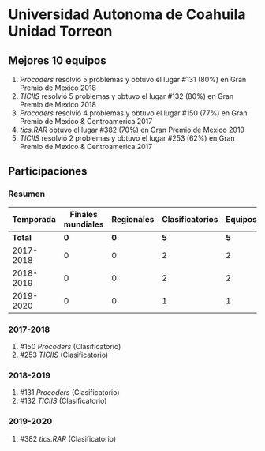 # Universidad Autonoma de Coahuila Unidad Torreon

## Mejores 10 equipos

1. _Procoders_ resolvió 5 problemas y obtuvo el lugar #131 (80%) en Gran Premio de Mexico 2018
1. _TICIIS_ resolvió 5 problemas y obtuvo el lugar #132 (80%) en Gran Premio de Mexico 2018
1. _Procoders_ resolvió 4 problemas y obtuvo el lugar #150 (77%) en Gran Premio de Mexico & Centroamerica 2017
1. _tics.RAR_ obtuvo el lugar #382 (70%) en Gran Premio de Mexico 2019
1. _TICIIS_ resolvió 2 problemas y obtuvo el lugar #253 (62%) en Gran Premio de Mexico & Centroamerica 2017

## Participaciones

### Resumen

| Temporada | Finales mundiales | Regionales | Clasificatorios | Equipos |
| --- | --- | --- | --- | --- |
| **Total** | **0** | **0** | **5** | **5** |
| 2017-2018 | 0 | 0 | 2 | 2 |
| 2018-2019 | 0 | 0 | 2 | 2 |
| 2019-2020 | 0 | 0 | 1 | 1 |

### 2017-2018

1. #150 _Procoders_ (Clasificatorio)
1. #253 _TICIIS_ (Clasificatorio)

### 2018-2019

1. #131 _Procoders_ (Clasificatorio)
1. #132 _TICIIS_ (Clasificatorio)

### 2019-2020

1. #382 _tics.RAR_ (Clasificatorio)



